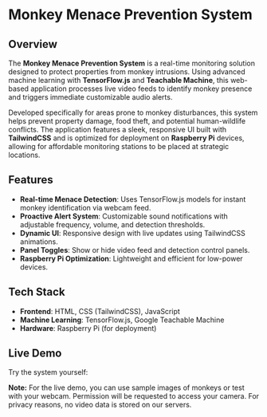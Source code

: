 # Monkey Menace Prevention System

## Overview
The **Monkey Menace Prevention System** is a real-time monitoring solution designed to protect properties from monkey intrusions. Using advanced machine learning with **TensorFlow.js** and **Teachable Machine**, this web-based application processes live video feeds to identify monkey presence and triggers immediate customizable audio alerts. 

Developed specifically for areas prone to monkey disturbances, this system helps prevent property damage, food theft, and potential human-wildlife conflicts. The application features a sleek, responsive UI built with **TailwindCSS** and is optimized for deployment on **Raspberry Pi** devices, allowing for affordable monitoring stations to be placed at strategic locations.

## Features
* **Real-time Menace Detection**: Uses TensorFlow.js models for instant monkey identification via webcam feed.
* **Proactive Alert System**: Customizable sound notifications with adjustable frequency, volume, and detection thresholds.
* **Dynamic UI**: Responsive design with live updates using TailwindCSS animations.
* **Panel Toggles**: Show or hide video feed and detection control panels.
* **Raspberry Pi Optimization**: Lightweight and efficient for low-power devices.

## Tech Stack
* **Frontend**: HTML, CSS (TailwindCSS), JavaScript
* **Machine Learning**: TensorFlow.js, Google Teachable Machine
* **Hardware**: Raspberry Pi (for deployment)

## Live Demo
Try the system yourself: 

**Note:** For the live demo, you can use sample images of monkeys or test with your webcam. Permission will be requested to access your camera. For privacy reasons, no video data is stored on our servers.

